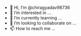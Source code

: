 - 👋 Hi, I’m @chiragyadav98736
- 👀 I’m interested in ...
- 🌱 I’m currently learning ...
- 💞️ I’m looking to collaborate on ...
- 📫 How to reach me ...

<!---
chiragyadav98736/chiragyadav98736 is a ✨ special ✨ repository because its `README.md` (this file) appears on your GitHub profile.
You can click the Preview link to take a look at your changes.
--->
